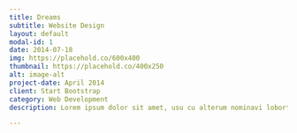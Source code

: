 ```yaml
---
title: Dreams
subtitle: Website Design
layout: default
modal-id: 1
date: 2014-07-18
img: https://placehold.co/600x400
thumbnail: https://placehold.co/400x250
alt: image-alt
project-date: April 2014
client: Start Bootstrap
category: Web Development
description: Lorem ipsum dolor sit amet, usu cu alterum nominavi lobortis. At duo novum diceret. Tantas apeirian vix et, usu sanctus postulant inciderint ut, populo diceret necessitatibus in vim. Cu eum dicam feugiat noluisse.

---
```


